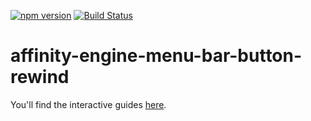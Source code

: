 [![npm version](https://badge.fury.io/js/affinity-engine-menu-bar-button-rewind.svg)](https://badge.fury.io/js/affinity-engine-menu-bar-button-rewind)
[![Build Status](https://travis-ci.org/affinity-engine/affinity-engine-menu-bar-button-rewind.svg?branch=master)](https://travis-ci.org/affinity-engine/affinity-engine-menu-bar-button-rewind)

# affinity-engine-menu-bar-button-rewind

You'll find the interactive guides [here](http://www.affinityengine.org/#/api/components/menu-bar/buttons/rewind).

